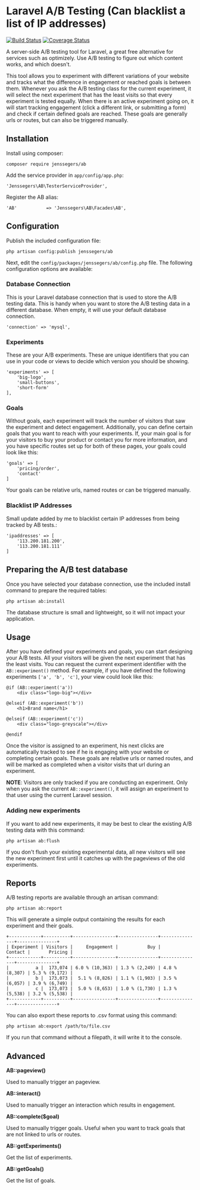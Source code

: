 Laravel A/B Testing (Can blacklist a list of IP addresses)
===================

[![Build Status](http://img.shields.io/travis/jenssegers/laravel-ab.svg)](https://travis-ci.org/jenssegers/laravel-ab) [![Coverage Status](http://img.shields.io/coveralls/jenssegers/laravel-ab.svg)](https://coveralls.io/r/jenssegers/laravel-ab)

A server-side A/B testing tool for Laravel, a great free alternative for services such as optimizely. Use A/B testing to figure out which content works, and which doesn't.

This tool allows you to experiment with different variations of your website and tracks what the difference in engagement or reached goals is between them. Whenever you ask the A/B testing class for the current experiment, it will select the next experiment that has the least visits so that every experiment is tested equally. When there is an active experiment going on, it will start tracking engagement (click a different link, or submitting a form) and check if certain defined goals are reached. These goals are generally urls or routes, but can also be triggered manually.

Installation
------------

Install using composer:

    composer require jenssegers/ab

Add the service provider in `app/config/app.php`:

    'Jenssegers\AB\TesterServiceProvider',

Register the AB alias:

    'AB'           => 'Jenssegers\AB\Facades\AB',

Configuration
-------------

Publish the included configuration file:

    php artisan config:publish jenssegers/ab

Next, edit the `config/packages/jenssegers/ab/config.php` file. The following configuration options are available:

### Database Connection

This is your Laravel database connection that is used to store the A/B testing data. This is handy when you want to store the A/B testing data in a different database. When empty, it will use your default database connection.

    'connection' => 'mysql',

### Experiments

These are your A/B experiments. These are unique identifiers that you can use in your code or views to decide which version you should be showing.

    'experiments' => [
        'big-logo',
        'small-buttons',
        'short-form'
    ],

### Goals

Without goals, each experiment will track the number of visitors that saw the experiment and detect engagement. Additionally, you can define certain goals that you want to reach with your experiments. If, your main goal is for your visitors to buy your product or contact you for more information, and you have specific routes set up for both of these pages, your goals could look like this:

    'goals' => [
        'pricing/order',
        'contact'
    ]

Your goals can be relative urls, named routes or can be triggered manually.

### Blacklist IP Addresses

Small update added by me to blacklist certain IP addresses from being tracked by AB tests.:

    'ipaddresses' => [
        '113.200.181.200',
        '113.200.181.111'
    ]


Preparing the A/B test database
-------------------------------

Once you have selected your database connection, use the included install command to prepare the required tables:

    php artisan ab:install

The database structure is small and lightweight, so it will not impact your application.

Usage
-----

After you have defined your experiments and goals, you can start designing your A/B tests. All your visitors will be given the next experiment that has the least visits. You can request the current experiment identifier with the `AB::experiment()` method. For example, if you have defined the following experiments `['a', 'b', 'c']`, your view could look like this:

    @if (AB::experiment('a'))
        <div class="logo-big"></div>

    @elseif (AB::experiment('b'))
        <h1>Brand name</h1>

    @elseif (AB::experiment('c'))
        <div class="logo-greyscale"></div>

    @endif

Once the visitor is assigned to an experiment, his next clicks are automatically tracked to see if he is engaging with your website or completing certain goals. These goals are relative urls or named routes, and will be marked as completed when a visitor visits that url during an experiment.

**NOTE**: Visitors are only tracked if you are conducting an experiment. Only when you ask the current `AB::experiment()`, it will assign an experiment to that user using the current Laravel session.

### Adding new experiments

If you want to add new experiments, it may be best to clear the existing A/B testing data with this command:

    php artisan ab:flush

If you don't flush your existing experimental data, all new visitors will see the new experiment first until it catches up with the pageviews of the old experiments.

Reports
-------

A/B testing reports are available through an artisan command:

    php artisan ab:report

This will generate a simple output containing the results for each experiment and their goals.

    +------------+----------+----------------+---------------+---------------+---------------+
    | Experiment | Visitors |     Engagement |           Buy |       Contact |       Pricing |
    +------------+----------+----------------+---------------+---------------+---------------+
    |          a |  173,074 | 6.0 % (10,363) | 1.3 % (2,249) | 4.8 % (8,307) | 5.3 % (9,172) |
    |          b |  173,073 |  5.1 % (8,826) | 1.1 % (1,903) | 3.5 % (6,057) | 3.9 % (6,749) |
    |          c |  173,073 |  5.0 % (8,653) | 1.0 % (1,730) | 1.3 % (5,538) | 3.2 % (5,538) |
    +------------+----------+----------------+---------------+---------------+---------------+

You can also export these reports to .csv format using this command:

    php artisan ab:export /path/to/file.csv

If you run that command without a filepath, it will write it to the console.

Advanced
--------

**AB::pageview()**

Used to manually trigger an pageview.

**AB::interact()**

Used to manually trigger an interaction which results in engagement.

**AB::complete($goal)**

Used to manually trigger goals. Useful when you want to track goals that are not linked to urls or routes.

**AB::getExperiments()**

Get the list of experiments.

**AB::getGoals()**

Get the list of goals.
